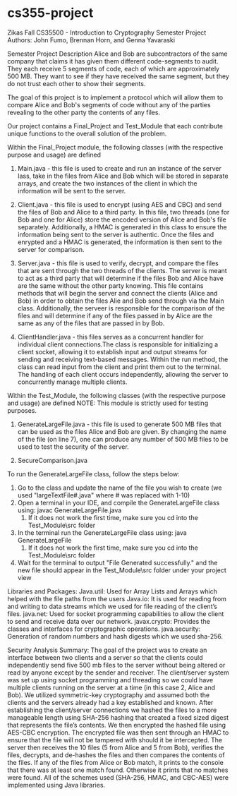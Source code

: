 # cs355-project
Zikas Fall CS35500 - Introduction to Cryptography 
Semester Project 
Authors: John Fumo, Brennan Horn, and Genna Yavaraski

Semester Project Description
Alice and Bob are subcontractors of the same company that claims it has given them different code-segments to audit. 
They each receive 5 segments of code, each of which are approximately 500 MB. They want to see if they have received the
same segment, but they do not trust each other to show their segments. 

The goal of this project is to implement a protocol which will allow them to compare Alice and Bob's segments of code 
without any of the parties revealing to the other party the contents of any files. 

Our project contains a Final_Project and Test_Module that each contribute unique functions to the overall solution of 
the problem.

Within the Final_Project module, the following classes (with the respective purpose and usage) are defined

1. Main.java - this file is used to create and run an instance of the server lass, take in the files from Alice and Bob
which will be stored in separate arrays, and create the two instances of the client in which the information will be 
sent to the server.

2. Client.java - this file is used to encrypt (using AES and CBC) and send the files of Bob and Alice to a third party. 
In this file, two threads (one for Bob and one for Alice) store the encoded version of Alice and Bob's file separately.
Additionally, a HMAC is generated in this class to ensure the information being sent to the server is authentic. Once the 
files and enrypted and a HMAC is generated, the information is then sent to the server for comparison. 

3. Server.java - this file is used to verify, decrypt, and compare the files that are sent through the two threads of the
clients. The server is meant to act as a third party that will determine if the files Bob and Alice have are the 
same without the other party knowing. This file contains methods that will begin the server and connect the clients
(Alice and Bob) in order to obtain the files Alie and Bob send through via the Main class. Additionally, the serveer is 
responsible for the comparison of the files and will determine if any of the files passed in by Alice are the same as
any of the files that are passed in by Bob. 

4. ClientHandler.java - this files serves as a concurrent handler for individual client connections.The class is
responsible for initializing a client socket, allowing it to establish input and output streams for sending and receiving
text-based messages. Within the run method, the class can read input from the client and print them out to the terminal.
The handling of each client occurs independently, allowing the server to concurrently manage multiple clients. 

Within the Test_Module, the following classes (with the respective purpose and usage) are defined
NOTE: This module is strictly used for testing purposes.

1. GenerateLargeFile.java - this file is used to generate 500 MB files that can be used as the files Alice and Bob are given.
By changing the name of the file (on line 7), one can produce any number of 500 MB files to be used to test the security
of the server.

2. SecureComparison.java

To run the GenerateLargeFile class, follow the steps below:
1. Go to the class and update the name of the file you wish to create (we used "largeTextFile#.java" where # was replaced with 1-10)
2. Open a terminal in your IDE, and compile the GenerateLargeFile class using: javac GenerateLargeFile.java
   1. If it does not work the first time, make sure you cd into the Test_Module\src folder
3. In the terminal run the GenerateLargeFile class using: java GenerateLargeFile 
   1. If it does not work the first time, make sure you cd into the Test_Module\src folder
4. Wait for the terminal to output "File Generated successfully." and the new file should appear in the Test_Module\src
folder under your project view



Libraries and Packages:
Java.util: Used for Array Lists and Arrays which helped with the file paths from the users
Java.io:  It is used for reading from and writing to data streams which we used for file reading of the client’s files.
java.net: Used for socket programming capabilities to allow the client to send and receive data over our network. 
javax.crypto: Provides the classes and interfaces for cryptographic operations.
java.security: Generation of random numbers and hash digests which we used sha-256.

Security Analysis Summary:
The goal of the project was to create an interface between two clients and a server so that the clients could independently send five 500 mb files to the server without being altered or read by anyone except by the sender and receiver. The client/server system was set up using socket programming and threading so we could have multiple clients running on the server at a time (in this case 2, Alice and Bob). We utilized symmetric-key cryptography and assumed both the clients and the servers already had a key established and known.
After establishing the client/server connections we hashed the files to a more manageable length using SHA-256 hashing that created a fixed sized digest that represents the file’s contents. We then encrypted the hashed file using AES-CBC encryption. The encrypted file was then sent through an HMAC to ensure that the file will not be tampered with should it be intercepted. The server then receives the 10 files (5 from Alice and 5 from Bob), verifies the files, decrypts, and de-hashes the files and then compares the contents of the files. If any of the files from Alice or Bob match, it prints to the console that there was at least one match found. Otherwise it prints that no matches were found.
All of the schemes used (SHA-256, HMAC, and CBC-AES) were implemented using Java libraries.
